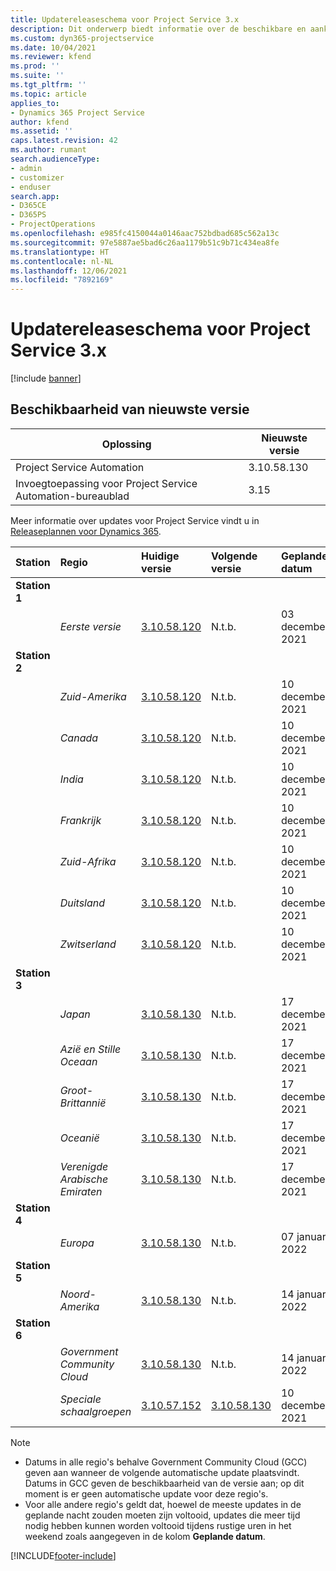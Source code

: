 ```yaml
---
title: Updatereleaseschema voor Project Service 3.x
description: Dit onderwerp biedt informatie over de beschikbare en aankomende releases van Dynamics 365 Project Service Automation.
ms.custom: dyn365-projectservice
ms.date: 10/04/2021
ms.reviewer: kfend
ms.prod: ''
ms.suite: ''
ms.tgt_pltfrm: ''
ms.topic: article
applies_to:
- Dynamics 365 Project Service
author: kfend
ms.assetid: ''
caps.latest.revision: 42
ms.author: rumant
search.audienceType:
- admin
- customizer
- enduser
search.app:
- D365CE
- D365PS
- ProjectOperations
ms.openlocfilehash: e985fc4150044a0146aac752bdbad685c562a13c
ms.sourcegitcommit: 97e5887ae5bad6c26aa1179b51c9b71c434ea8fe
ms.translationtype: HT
ms.contentlocale: nl-NL
ms.lasthandoff: 12/06/2021
ms.locfileid: "7892169"
---
```

# <a name="update-release-schedule-for-project-service-3x"></a>Updatereleaseschema voor Project Service 3.x

[!include [banner](../includes/psa-now-project-operations.md)]

## <a name="latest-version-availability"></a>Beschikbaarheid van nieuwste versie

| Oplossing  | Nieuwste versie |
|-------|----|
| Project Service Automation    | 3.10.58.130 |
| Invoegtoepassing voor Project Service Automation-bureaublad                | 3.15          |

Meer informatie over updates voor Project Service vindt u in [Releaseplannen voor Dynamics 365](/dynamics365/release-plans/). 

| Station  | Regio | Huidige versie | Volgende versie |  Geplande datum
| :---   | :---   | :---   | :---   |:---   |         
|<strong>Station 1</strong> | |  |  | |
| | <i>Eerste versie</i> | [3.10.58.120](whats-new-ur-37.md) | N.t.b. | 03 december 2021
|<strong>Station 2</strong> | |  |  | |
| | <i>Zuid-Amerika</i> | [3.10.58.120](whats-new-ur-37.md) | N.t.b. | 10 december 2021
| | <i>Canada</i> | [3.10.58.120](whats-new-ur-37.md) | N.t.b. | 10 december 2021
| | <i>India</i> | [3.10.58.120](whats-new-ur-37.md) | N.t.b. | 10 december 2021
| | <i>Frankrijk</i> | [3.10.58.120](whats-new-ur-37.md) | N.t.b. | 10 december 2021
| | <i>Zuid-Afrika</i> | [3.10.58.120](whats-new-ur-37.md) | N.t.b. | 10 december 2021
| | <i>Duitsland</i> | [3.10.58.120](whats-new-ur-37.md) | N.t.b. | 10 december 2021
| | <i>Zwitserland</i> | [3.10.58.120](whats-new-ur-37.md) | N.t.b. | 10 december 2021
|<strong>Station 3</strong> | |  |  | |
| | <i>Japan</i> | [3.10.58.130](whats-new-ur-37-5.md) | N.t.b. | 17 december 2021
| | <i>Azië en Stille Oceaan</i> | [3.10.58.130](whats-new-ur-37-5.md) | N.t.b. | 17 december 2021
| | <i>Groot-Brittannië</i> | [3.10.58.130](whats-new-ur-37-5.md) | N.t.b. | 17 december 2021
| | <i>Oceanië</i> | [3.10.58.130](whats-new-ur-37-5.md) | N.t.b. | 17 december 2021
| | <i>Verenigde Arabische Emiraten</i> | [3.10.58.130](whats-new-ur-37-5.md) | N.t.b. | 17 december 2021
|<strong>Station 4</strong> | |  |  | |
| | <i>Europa</i> | [3.10.58.130](whats-new-ur-37-5.md) | N.t.b. | 07 januari 2022
|<strong>Station 5</strong> | |  |  | |
| | <i>Noord-Amerika</i> | [3.10.58.130](whats-new-ur-37-5.md) | N.t.b. | 14 januari 2022
|<strong>Station 6</strong> | |  |  | |
| | <i>Government Community Cloud</i> | [3.10.58.130](whats-new-ur-37-5.md) | N.t.b. | 14 januari 2022
| | <i>Speciale schaalgroepen</i> | [3.10.57.152](whats-new-ur-36.md) | [3.10.58.130](whats-new-ur-37-5.md) | 10 december 2021



>[!Note]
> - Datums in alle regio's behalve Government Community Cloud (GCC) geven aan wanneer de volgende automatische update plaatsvindt. Datums in GCC geven de beschikbaarheid van de versie aan; op dit moment is er geen automatische update voor deze regio's.
> - Voor alle andere regio's geldt dat, hoewel de meeste updates in de geplande nacht zouden moeten zijn voltooid, updates die meer tijd nodig hebben kunnen worden voltooid tijdens rustige uren in het weekend zoals aangegeven in de kolom **Geplande datum**.


[!INCLUDE[footer-include](../includes/footer-banner.md)]
